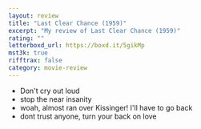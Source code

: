 ```yaml
---
layout: review
title: "Last Clear Chance (1959)"
excerpt: "My review of Last Clear Chance (1959)"
rating: ""
letterboxd_url: https://boxd.it/5gikMp
mst3k: true
rifftrax: false
category: movie-review
---
```


- Don't cry out loud
- stop the near insanity
- woah, almost ran over Kissinger! I'll have to go back
- dont trust anyone, turn your back on love
